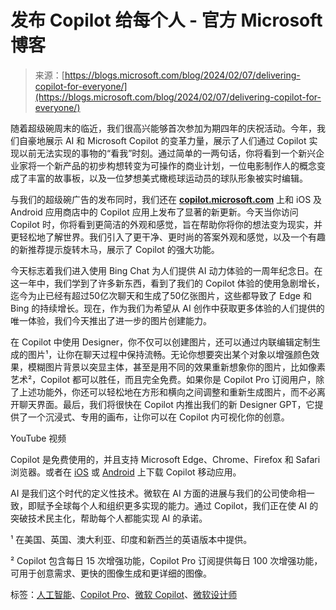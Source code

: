 <!--yml

类别：未分类

日期：2024年5月27日 14:40:12

-->

# 发布 Copilot 给每个人 - 官方 Microsoft 博客

> 来源：[https://blogs.microsoft.com/blog/2024/02/07/delivering-copilot-for-everyone/](https://blogs.microsoft.com/blog/2024/02/07/delivering-copilot-for-everyone/)

随着超级碗周末的临近，我们很高兴能够首次参加为期四年的庆祝活动。今年，我们自豪地展示 AI 和 Microsoft Copilot 的变革力量，展示了人们通过 Copilot 实现以前无法实现的事物的“看我”时刻。通过简单的一两句话，你将看到一个新兴企业家将一个新产品的初步构想转变为可操作的商业计划，一位电影制作人的概念变成了丰富的故事板，以及一位梦想美式橄榄球运动员的球队形象被实时编辑。

与我们的超级碗广告的发布同时，我们还在 [**copilot.microsoft.com**](https://copilot.microsoft.com/?form=M4041A&OCID=M4041A) 上和 iOS 及 Android 应用商店中的 Copilot 应用上发布了显著的新更新。今天当你访问 Copilot 时，你将看到更简洁的外观和感觉，旨在帮助你将你的想法变为现实，并更轻松地了解世界。我们引入了更干净、更时尚的答案外观和感觉，以及一个有趣的新推荐提示旋转木马，展示了 Copilot 的强大功能。

今天标志着我们进入使用 Bing Chat 为人们提供 AI 动力体验的一周年纪念日。在这一年中，我们学到了许多新东西，看到了我们的 Copilot 体验的使用急剧增长，迄今为止已经有超过50亿次聊天和生成了50亿张图片，这些都导致了 Edge 和 Bing 的持续增长。现在，作为我们为希望从 AI 创作中获取更多体验的人们提供的唯一体验，我们今天推出了进一步的图片创建能力。

在 Copilot 中使用 Designer，你不仅可以创建图片，还可以通过内联编辑定制生成的图片¹，让你在聊天过程中保持流畅。无论你想要突出某个对象以增强颜色效果，模糊图片背景以突显主体，甚至是用不同的效果重新想象你的图片，比如像素艺术²，Copilot 都可以胜任，而且完全免费。如果你是 Copilot Pro 订阅用户，除了上述功能外，你还可以轻松地在方形和横向之间调整和重新生成图片，而不必离开聊天界面。最后，我们将很快在 Copilot 内推出我们的新 Designer GPT，它提供了一个沉浸式、专用的画布，让你可以在 Copilot 内可视化你的创意。

YouTube 视频

Copilot 是免费使用的，并且支持 Microsoft Edge、Chrome、Firefox 和 Safari 浏览器。或者在 [iOS](https://apps.apple.com/us/app/microsoft-copilot/id6472538445) 或 [Android](https://play.google.com/store/apps/details?id=com.microsoft.copilot&hl=en&gl=US) 上下载 Copilot 移动应用。

AI 是我们这个时代的定义性技术。微软在 AI 方面的进展与我们的公司使命相一致，即赋予全球每个人和组织更多实现的能力。通过 Copilot，我们正在使 AI 的突破技术民主化，帮助每个人都能实现 AI 的承诺。

¹ 在美国、英国、澳大利亚、印度和新西兰的英语版本中提供。

² Copilot 包含每日 15 次增强功能，Copilot Pro 订阅提供每日 100 次增强功能，可用于创意需求、更快的图像生成和更详细的图像。

标签：[人工智能](https://blogs.microsoft.com/blog/tag/ai/)、[Copilot Pro](https://blogs.microsoft.com/blog/tag/copilot-pro/)、[微软 Copilot](https://blogs.microsoft.com/blog/tag/microsoft-copilot/)、[微软设计师](https://blogs.microsoft.com/blog/tag/microsoft-designer/)
